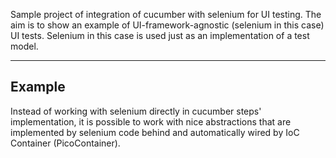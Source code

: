 Sample project of integration of cucumber with selenium for UI testing.
The aim is to show an example of UI-framework-agnostic (selenium in this case) UI tests. Selenium in this case is used just as an implementation of a test model.

---
Example
---

Instead of working with selenium directly in cucumber steps' implementation, it is possible to work with nice abstractions that are implemented by selenium code behind and automatically wired by IoC Container (PicoContainer).
